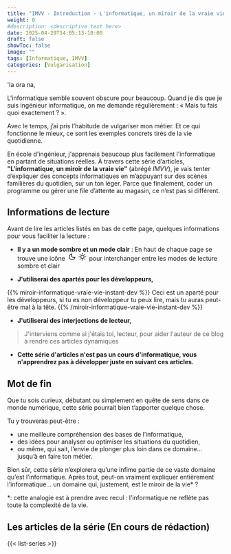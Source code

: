```yaml
---
title: "IMVV - Introduction - L'informatique, un miroir de la vraie vie"
weight: 0
#description: <descriptive text here>
date: 2025-04-29T14:05:13-10:00
draft: false
showToc: false
image: ""
tags: [Informatique, IMVV]
categories: [Vulgarisation]
---
```

'Ia ora na,

L'informatique semble souvent obscure pour beaucoup. Quand je dis que je suis ingénieur informatique, on me demande régulièrement : « Mais tu fais quoi exactement ? ».

Avec le temps, j’ai pris l’habitude de vulgariser mon métier. Et ce qui fonctionne le mieux, ce sont les exemples concrets tirés de la vie quotidienne.

En école d'ingénieur, j'apprenais beaucoup plus facilement l'informatique en partant de situations réelles.
À travers cette série d’articles, **"L’informatique, un miroir de la vraie vie"** (abrégé *IMVV*), je vais tenter d’expliquer des concepts informatiques en m’appuyant sur des scènes familières du quotidien, sur un ton léger.
Parce que finalement, coder un programme ou gérer une file d’attente au magasin, ce n’est pas si différent.

## Informations de lecture
Avant de lire les articles listés en bas de cette page, quelques informations pour vous faciliter la lecture :

- **Il y a un mode sombre et un mode clair** : En haut de chaque page se trouve une icône <svg id="moon" xmlns="http://www.w3.org/2000/svg" width="24" height="18" viewBox="0 0 24 24" fill="none" stroke="currentColor" stroke-width="2" stroke-linecap="round" stroke-linejoin="round"><path d="M21 12.79A9 9 0 1 1 11.21 3 7 7 0 0 0 21 12.79z"></path></svg><svg id="sun" xmlns="http://www.w3.org/2000/svg" width="24" height="18" viewBox="0 0 24 24" fill="none" stroke="currentColor" stroke-width="2" stroke-linecap="round" stroke-linejoin="round"><circle cx="12" cy="12" r="5"></circle><line x1="12" y1="1" x2="12" y2="3"></line><line x1="12" y1="21" x2="12" y2="23"></line><line x1="4.22" y1="4.22" x2="5.64" y2="5.64"></line><line x1="18.36" y1="18.36" x2="19.78" y2="19.78"></line><line x1="1" y1="12" x2="3" y2="12"></line><line x1="21" y1="12" x2="23" y2="12"></line><line x1="4.22" y1="19.78" x2="5.64" y2="18.36"></line><line x1="18.36" y1="5.64" x2="19.78" y2="4.22"></line></svg> pour interchanger entre les modes de lecture sombre et clair

- **J'utiliserai des apartés pour les développeurs,**

{{% miroir-informatique-vraie-vie-instant-dev %}}
Ceci est un aparté pour les développeurs, si tu es non développeur tu peux lire, mais tu auras peut-être mal à la tête.
{{% /miroir-informatique-vraie-vie-instant-dev %}}

- **J'utiliserai des interjections de lecteur,**

>J'interviens comme si j'étais toi, lecteur, pour aider l'auteur de ce blog à rendre ces articles dynamiques

- **Cette série d'articles n'est pas un cours d'informatique, vous n'apprendrez pas à développer juste en suivant ces articles.**

## Mot de fin

Que tu sois curieux, débutant ou simplement en quête de sens dans ce monde numérique, cette série pourrait bien t’apporter quelque chose.

Tu y trouveras peut-être :
- une meilleure compréhension des bases de l’informatique,
- des idées pour analyser ou optimiser les situations du quotidien,
- ou même, qui sait, l’envie de plonger plus loin dans ce domaine… jusqu’à en faire ton métier.

Bien sûr, cette série n’explorera qu’une infime partie de ce vaste domaine qu’est l’informatique.
Après tout, peut-on vraiment expliquer entièrement l'informatique... un domaine qui, justement, est le miroir de la vie* ?

*: cette analogie est à prendre avec recul : l’informatique ne reflète pas toute la complexité de la vie.

## Les articles de la série (En cours de rédaction)

{{< list-series >}}